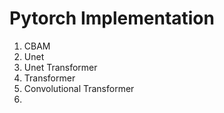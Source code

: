 # Pytorch Implementation

1. CBAM
2. Unet
3. Unet Transformer
4. Transformer
5. Convolutional Transformer
6. 

